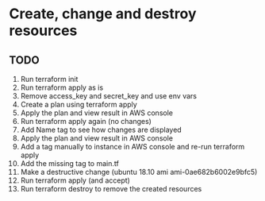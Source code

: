 # Create, change and destroy resources

## TODO

1. Run terraform init
1. Run terraform apply as is
1. Remove access_key and secret_key and use env vars
1. Create a plan using terraform apply
1. Apply the plan and view result in AWS console
1. Run terraform apply again (no changes)
1. Add Name tag to see how changes are displayed
1. Apply the plan and view result in AWS console
1. Add a tag manually to instance in AWS console and re-run terraform apply
1. Add the missing tag to main.tf
1. Make a destructive change (ubuntu 18.10 ami ami-0ae682b6002e9bfc5)
1. Run terraform apply (and accept)
1. Run terraform destroy to remove the created resources
